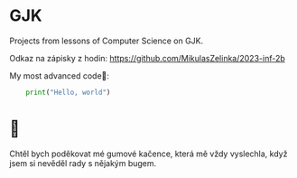 # GJK
Projects from lessons of Computer Science on GJK.

Odkaz na zápisky z hodin:
https://github.com/MikulasZelinka/2023-inf-2b

My most advanced code🤣:

```python
	print("Hello, world")
```



# :duck: #
Chtěl bych poděkovat mé gumové kačence, která mě vždy vyslechla, když jsem si nevěděl rady s nějakým bugem.



